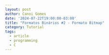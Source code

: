 ```yaml
---
layout: post
author: Canoi Gomes
date: '2024-07-22T19:00:00-03:00'
title: "Formatos Binários #2 - Formato Bitmap"
category: Tutorial
tags:
  - article
  - programming
  - C
---
```

